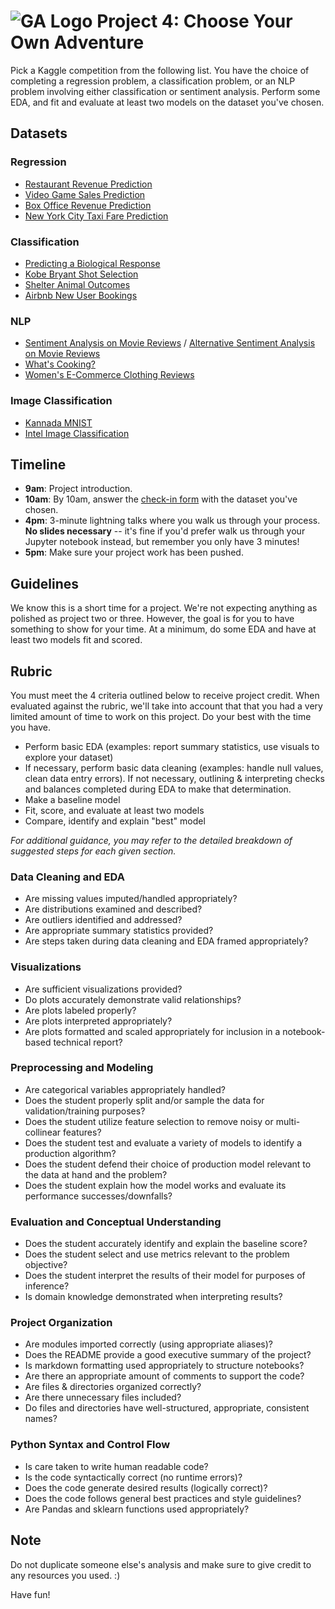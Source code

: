 # ![GA Logo](https://ga-dash.s3.amazonaws.com/production/assets/logo-9f88ae6c9c3871690e33280fcf557f33.png) Project 4: Choose Your Own Adventure

Pick a Kaggle competition from the following list. You have the choice of completing a regression problem, a classification problem, or an NLP problem involving either classification or sentiment analysis. Perform some EDA, and fit and evaluate at least two models on the dataset you've chosen.

## Datasets

### Regression

- [Restaurant Revenue Prediction](https://www.kaggle.com/c/restaurant-revenue-prediction)
- [Video Game Sales Prediction](https://www.kaggle.com/rush4ratio/video-game-sales-with-ratings)
- [Box Office Revenue Prediction](https://www.kaggle.com/c/tmdb-box-office-prediction)
- [New York City Taxi Fare Prediction](https://www.kaggle.com/c/new-york-city-taxi-fare-prediction)

### Classification

- [Predicting a Biological Response](https://www.kaggle.com/c/bioresponse/data)
- [Kobe Bryant Shot Selection](https://www.kaggle.com/c/kobe-bryant-shot-selection)
- [Shelter Animal Outcomes](https://www.kaggle.com/c/shelter-animal-outcomes)
- [Airbnb New User Bookings](https://www.kaggle.com/c/airbnb-recruiting-new-user-bookings)

### NLP

- [Sentiment Analysis on Movie Reviews](https://www.kaggle.com/c/sentiment-analysis-on-movie-reviews) / [Alternative Sentiment Analysis on Movie Reviews](https://www.kaggle.com/lakshmi25npathi/imdb-dataset-of-50k-movie-reviews)
- [What's Cooking?](https://www.kaggle.com/c/whats-cooking)
- [Women's E-Commerce Clothing Reviews](https://www.kaggle.com/nicapotato/womens-ecommerce-clothing-reviews)

### Image Classification

- [Kannada MNIST](https://www.kaggle.com/c/Kannada-MNIST)
- [Intel Image Classification](https://www.kaggle.com/puneet6060/intel-image-classification)

## Timeline

- **9am**: Project introduction.
- **10am**: By 10am, answer the [check-in form](https://forms.gle/kWcfTZjGRj18LHUz6) with the dataset you've chosen.
- **4pm**: 3-minute lightning talks where you walk us through your process. **No slides necessary** -- it's fine if you'd prefer walk us through your Jupyter notebook instead, but remember you only have 3 minutes!
- **5pm**: Make sure your project work has been pushed.

## Guidelines

We know this is a short time for a project. We're not expecting anything as polished as project two or three. However, the goal is for you to have something to show for your time. At a minimum, do some EDA and have at least two models fit and scored.

## Rubric

You must meet the 4 criteria outlined below to receive project credit.
When evaluated against the rubric, we'll take into account that that you had a very limited amount of time to work on this project. Do your best with the time you have.

- Perform basic EDA (examples: report summary statistics, use visuals to explore your dataset)
- If necessary, perform basic data cleaning (examples: handle null values, clean data entry errors). If not necessary, outlining & interpreting checks and balances completed during EDA to make that determination.
- Make a baseline model
- Fit, score, and evaluate at least two models
- Compare, identify and explain "best" model
   
   
_For additional guidance, you may refer to the detailed breakdown of suggested steps for each given section._
### Data Cleaning and EDA

- Are missing values imputed/handled appropriately?
- Are distributions examined and described?
- Are outliers identified and addressed?
- Are appropriate summary statistics provided?
- Are steps taken during data cleaning and EDA framed appropriately?

### Visualizations

- Are sufficient visualizations provided?
- Do plots accurately demonstrate valid relationships?
- Are plots labeled properly?
- Are plots interpreted appropriately?
- Are plots formatted and scaled appropriately for inclusion in a notebook-based technical report?

### Preprocessing and Modeling

- Are categorical variables appropriately handled?
- Does the student properly split and/or sample the data for validation/training purposes?
- Does the student utilize feature selection to remove noisy or multi-collinear features?
- Does the student test and evaluate a variety of models to identify a production algorithm?
- Does the student defend their choice of production model relevant to the data at hand and the problem?
- Does the student explain how the model works and evaluate its performance successes/downfalls?

### Evaluation and Conceptual Understanding

- Does the student accurately identify and explain the baseline score?
- Does the student select and use metrics relevant to the problem objective?
- Does the student interpret the results of their model for purposes of inference?
- Is domain knowledge demonstrated when interpreting results?

### Project Organization

- Are modules imported correctly (using appropriate aliases)?
- Does the README provide a good executive summary of the project?
- Is markdown formatting used appropriately to structure notebooks?
- Are there an appropriate amount of comments to support the code?
- Are files & directories organized correctly?
- Are there unnecessary files included?
- Do files and directories have well-structured, appropriate, consistent names?

### Python Syntax and Control Flow

- Is care taken to write human readable code?
- Is the code syntactically correct (no runtime errors)?
- Does the code generate desired results (logically correct)?
- Does the code follows general best practices and style guidelines?
- Are Pandas and sklearn functions used appropriately?

## Note

Do not duplicate someone else's analysis and make sure to give credit to any resources you used. :)

Have fun!
